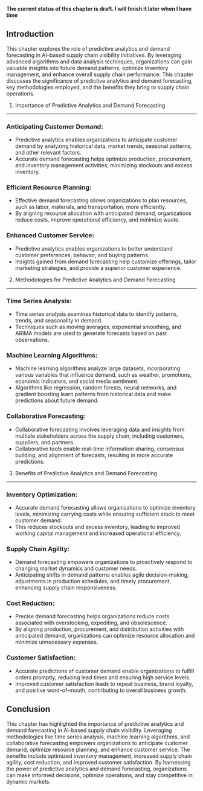 **The current status of this chapter is draft. I will finish it later when I have time**

Introduction
------------

This chapter explores the role of predictive analytics and demand forecasting in AI-based supply chain visibility initiatives. By leveraging advanced algorithms and data analysis techniques, organizations can gain valuable insights into future demand patterns, optimize inventory management, and enhance overall supply chain performance. This chapter discusses the significance of predictive analytics and demand forecasting, key methodologies employed, and the benefits they bring to supply chain operations.

1. Importance of Predictive Analytics and Demand Forecasting
------------------------------------------------------------

### Anticipating Customer Demand:

* Predictive analytics enables organizations to anticipate customer demand by analyzing historical data, market trends, seasonal patterns, and other relevant factors.
* Accurate demand forecasting helps optimize production, procurement, and inventory management activities, minimizing stockouts and excess inventory.

### Efficient Resource Planning:

* Effective demand forecasting allows organizations to plan resources, such as labor, materials, and transportation, more efficiently.
* By aligning resource allocation with anticipated demand, organizations reduce costs, improve operational efficiency, and minimize waste.

### Enhanced Customer Service:

* Predictive analytics enables organizations to better understand customer preferences, behavior, and buying patterns.
* Insights gained from demand forecasting help customize offerings, tailor marketing strategies, and provide a superior customer experience.

2. Methodologies for Predictive Analytics and Demand Forecasting
----------------------------------------------------------------

### Time Series Analysis:

* Time series analysis examines historical data to identify patterns, trends, and seasonality in demand.
* Techniques such as moving averages, exponential smoothing, and ARIMA models are used to generate forecasts based on past observations.

### Machine Learning Algorithms:

* Machine learning algorithms analyze large datasets, incorporating various variables that influence demand, such as weather, promotions, economic indicators, and social media sentiment.
* Algorithms like regression, random forests, neural networks, and gradient boosting learn patterns from historical data and make predictions about future demand.

### Collaborative Forecasting:

* Collaborative forecasting involves leveraging data and insights from multiple stakeholders across the supply chain, including customers, suppliers, and partners.
* Collaborative tools enable real-time information sharing, consensus building, and alignment of forecasts, resulting in more accurate predictions.

3. Benefits of Predictive Analytics and Demand Forecasting
----------------------------------------------------------

### Inventory Optimization:

* Accurate demand forecasting allows organizations to optimize inventory levels, minimizing carrying costs while ensuring sufficient stock to meet customer demand.
* This reduces stockouts and excess inventory, leading to improved working capital management and increased operational efficiency.

### Supply Chain Agility:

* Demand forecasting empowers organizations to proactively respond to changing market dynamics and customer needs.
* Anticipating shifts in demand patterns enables agile decision-making, adjustments in production schedules, and timely procurement, enhancing supply chain responsiveness.

### Cost Reduction:

* Precise demand forecasting helps organizations reduce costs associated with overstocking, expediting, and obsolescence.
* By aligning production, procurement, and distribution activities with anticipated demand, organizations can optimize resource allocation and minimize unnecessary expenses.

### Customer Satisfaction:

* Accurate predictions of customer demand enable organizations to fulfill orders promptly, reducing lead times and ensuring high service levels.
* Improved customer satisfaction leads to repeat business, brand loyalty, and positive word-of-mouth, contributing to overall business growth.

Conclusion
----------

This chapter has highlighted the importance of predictive analytics and demand forecasting in AI-based supply chain visibility. Leveraging methodologies like time series analysis, machine learning algorithms, and collaborative forecasting empowers organizations to anticipate customer demand, optimize resource planning, and enhance customer service. The benefits include optimized inventory management, increased supply chain agility, cost reduction, and improved customer satisfaction. By harnessing the power of predictive analytics and demand forecasting, organizations can make informed decisions, optimize operations, and stay competitive in dynamic markets.

